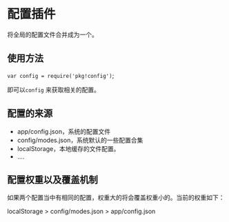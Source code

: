 # 配置插件

将全局的配置文件合并成为一个。

## 使用方法

`var config = require('pkg!config')`;

即可以`config` 来获取相关的配置。

## 配置的来源


* app/config.json，系统的配置文件
* config/modes.json，系统默认的一些配置合集
* localStorage，本地缓存的文件配置。
* ....


## 配置权重以及覆盖机制

如果两个配置当中有相同的配置，权重大的将会覆盖权重小的。当前的权重如下：

localStorage > config/modes.json > app/config.json


